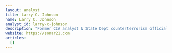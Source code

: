 ```yaml
---
layout: analyst
title: Larry C. Johnson
name: Larry C. Johnson
analyst_id: larry-c-johnson
description: "Former CIA analyst & State Dept counterterrorism official; runs Sonar21 blog covering national security and global affairs from a skeptical, realist viewpoint."
website: https://sonar21.com
articles:
  []
---
```


